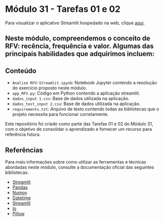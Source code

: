 # Módulo 31 - Tarefas 01 e 02

Para visualizar o aplicativo Streamlit hospedado na web, clique [aqui](https://ebac-data-science-mod31.streamlit.app).

Neste módulo, compreendemos o conceito de RFV: recência, frequência e valor. Algumas das principais habilidades que adquirimos incluem:
- 

## Conteúdo

- `Analise RFV-Streamlit.ipynb`: Notebook Jupyter contendo a resolução do exercício proposto neste módulo.
- `app_RFV.py`: Código em Python contendo a aplicação streamlit.
- `dados_input 1.csv`:  Base de dados utilizada na aplicação.
- `dados_test_input 2.csv`: Base de dados utilizada na aplicação.
- `requirements.txt`: Arquivo de texto contendo todas as bibliotecas que o projeto necessita para funcionar corretamente. 

Este repositório foi criado como parte das Tarefas 01 e 02 do Módulo 31, com o objetivo de consolidar o aprendizado e fornecer um recurso para referência futura.

## Referências

Para mais informações sobre como utilizar as ferramentas e técnicas abordadas neste módulo, consulte a documentação oficial das seguintes bibliotecas:

- [Streamlit](https://docs.streamlit.io)
- [Pandas](https://pandas.pydata.org/docs/)
- [Numpy](https://numpy.org/doc/)
- [Datetime](https://docs.python.org/3/library/datetime.html)
- [Streamlit](https://docs.streamlit.io/)
- [Io](https://docs.python.org/3/library/io.html)
- [Pillow](https://pillow.readthedocs.io/en/stable/)
  
